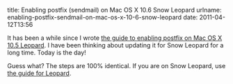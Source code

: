 title: Enabling postfix (sendmail) on Mac OS X 10.6 Snow Leopard
urlname: enabling-postfix-sendmail-on-mac-os-x-10-6-snow-leopard
date: 2011-04-12T13:56

It has been a while since I wrote [the guide to enabling postfix on Mac OS X 10.5 Leopard][a]. I have been thinking
about updating it for Snow Leopard for a long time. Today is the day!

[a]: {filename}/articles/2009/06/2009-06-21-enabling-postfix-sendmail-on-mac-os-x-10-5-leopard.md

Guess what? The steps are 100% identical. If you are on Snow Leopard, use [the guide for Leopard][a].
